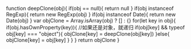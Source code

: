  function deepClone(obj){
    if(obj == null){
      return null
    }
    if(obj instanceof RegExp){
      return new RegExp(obj)
    }
    if(obj instanceof Date){
      return new Date(obj)
    }
    var objClone = Array.isArray(obj) ? [] : {}
    for(let key in obj){
      if(obj.hasOwnProperty(key)){
      //如果还是对象，就递归
        if(obj[key] && typeof obj[key] === "object"){
          objClone[key] = deepClone(obj[key])
        }else{
          objClone[key] = obj[key]
        }
      }
    }
    return objClone
  }
